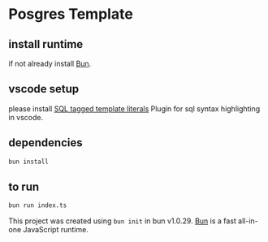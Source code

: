 # Posgres Template

## install runtime

if not already install [Bun](https://bun.sh).

## vscode setup

please install [SQL tagged template literals](https://marketplace.visualstudio.com/items?itemName=frigus02.vscode-sql-tagged-template-literals) Plugin for sql syntax highlighting in vscode.

## dependencies

```bash
bun install
```

## to run

```bash
bun run index.ts
```

This project was created using `bun init` in bun v1.0.29. [Bun](https://bun.sh) is a fast all-in-one JavaScript runtime.

